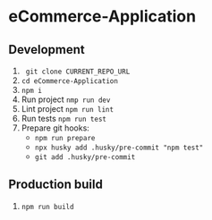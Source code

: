 # eCommerce-Application

## Development
1. ` git clone CURRENT_REPO_URL`
2. `cd eCommerce-Application`
3. `npm i`
4. Run project `nmp run dev`
5. Lint project `npm run lint`
6. Run tests `npm run test`
7. Prepare git hooks: 
    - `npm run prepare`
    - `npx husky add .husky/pre-commit "npm test"`
    - `git add .husky/pre-commit`

## Production build
1. `npm run build`